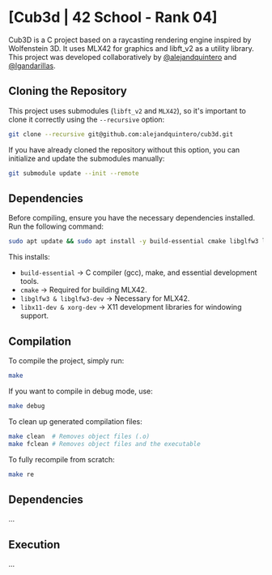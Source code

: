 # [Cub3d | 42 School - Rank 04]

Cub3D is a C project based on a raycasting rendering engine inspired by Wolfenstein 3D. It uses MLX42 for graphics and libft_v2 as a utility library.
This project was developed collaboratively by [@alejandquintero](https://github.com/alejandquintero) and [@lgandarillas](https://github.com/lgandarillas).

## Cloning the Repository
This project uses submodules (`libft_v2` and `MLX42`), so it's important to clone it correctly using the `--recursive` option:
```bash
git clone --recursive git@github.com:alejandquintero/cub3d.git
```
If you have already cloned the repository without this option, you can initialize and update the submodules manually:
```bash
git submodule update --init --remote
```

## Dependencies
Before compiling, ensure you have the necessary dependencies installed. Run the following command:
```bash
sudo apt update && sudo apt install -y build-essential cmake libglfw3 libglfw3-dev libx11-dev xorg-dev
```

This installs:
- `build-essential` → C compiler (gcc), make, and essential development tools.
- `cmake` → Required for building MLX42.
- `libglfw3 & libglfw3-dev` → Necessary for MLX42.
- `libx11-dev & xorg-dev` → X11 development libraries for windowing support.


## Compilation
To compile the project, simply run:
```bash
make
```
If you want to compile in debug mode, use:
```bash
make debug
```
To clean up generated compilation files:
```bash
make clean  # Removes object files (.o)
make fclean # Removes object files and the executable
```
To fully recompile from scratch:
```bash
make re
```

## Dependencies
...

## Execution
...
